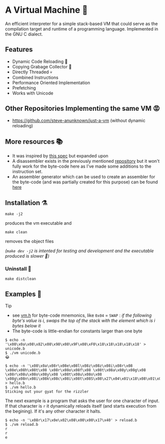 # A Virtual Machine 🧮
An efficient interpreter for a simple stack-based VM that could serve as the compilation target and runtime of a programming language. Implemented in the GNU C dialect.

## Features
- Dynamic Code Reloading 👀
- Copying Grabage Collector 🥵
- Directly Threaded 💀
- Combined Instructions
- Performance Oriented Implementation
- Prefetching
- Works with Unicode

## Other Repositories Implementing the same VM 😡
- https://github.com/steve-anunknown/just-a-vm (without dynamic reloading)

## More resources 📚
- It was inspired by [this spec](https://courses.softlab.ntua.gr/pl2/2020b/exercises/vm-gc.pdf) but expanded upon
- A disassembler exists in the previously mentioned [repository](https://github.com/steve-anunknown/just-a-vm/blob/main/turn_to_assembly.c) but it won't fully work for the byte-code here as I've made some additions to the instruction set.
- An assembler generator which can be used to create an assembler for the byte-code (and was partially created for this purpose) can be found [here](https://github.com/steve-anunknown/bytecode-assembler-generator)

## Installation  ⚗
```shell
make -j2
```
produces the vm executable and
```shell
make clean
```
removes the object files

*(`make dev -j2` is intented for testing and development and the executable produced is slower 🧪)*

### Uninstall 🥺
```shell 
make distclean
```

## Examples 🔢
> [!TIP]
> - see [vm.h](vm.h) for byte-code mnemonics, like `0x04` = `SWAP` : *if the following byte's value is i, swaps the top of the stack with the element which is i bytes below it*
> - The byte-code is little-endian for constants larger than one byte
```shell
$ echo -n '\x08\x0a\x08\x82\x08\x98\x08\x9F\x08\xF0\x18\x18\x18\x18\x18' > unicode.b
$ ./vm unicode.b
😂
```

```shell
$ echo -n '\x08\x0a\x08r\x08e\x08l\x08z\x08z\x08i\x08r\x08 \x08e\x08h\x08t\x08 \x08r\x08o\x08f\x08 \x08t\x08a\x08y\x08g\x08 \x08r\x08u\x08o\x08y\x08 \x08t\x08u\x08o\x08 \x08g\x08n\x08i\x08k\x08c\x08i\x08t\x08S\x08\x27\x04\x01\x18\x08\x01\x0a\x03\x00\x02\x50\x00\x00' > hello.b
$ ./vm hello.b
Sticking out your gyat for the rizzler
```

The next example is a program that asks the user for one character of input. If that character is `r` it dynamically reloads itself (and starts execution from the begining). If it's any other character it halts.
```shell
$ echo -n '\x08r\x17\x0e\x02\x08\x00\x00\x17\x40' > reload.b
$ ./vm reload.b
r
r
e
```
